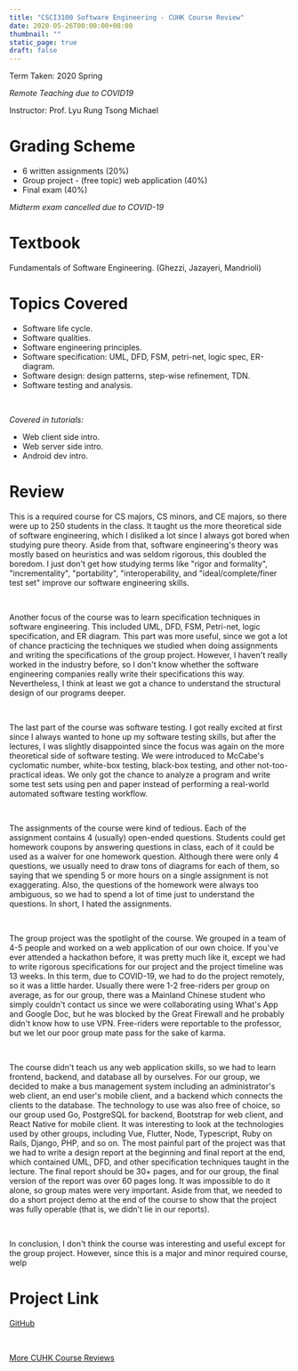 ```yaml
---
title: "CSCI3100 Software Engineering - CUHK Course Review"
date: 2020-05-26T00:00:00+08:00
thumbnail: ""
static_page: true
draft: false
---
```


Term Taken: 2020 Spring

*Remote Teaching due to COVID19*

Instructor: Prof. Lyu Rung Tsong Michael

# Grading Scheme
* 6 written assignments (20%)
* Group project - (free topic) web application (40%)
* Final exam (40%)

*Midterm exam cancelled due to COVID-19*

# Textbook
Fundamentals of Software Engineering. (Ghezzi, Jazayeri, Mandrioli)

# Topics Covered
* Software life cycle.
* Software qualities.
* Software engineering principles.
* Software specification: UML, DFD, FSM, petri-net, logic spec, ER-diagram.
* Software design: design patterns, step-wise refinement, TDN.
* Software testing and analysis.

<br />

*Covered in tutorials:*
* Web client side intro.
* Web server side intro.
* Android dev intro.

# Review
This is a required course for CS majors, CS minors, and CE majors, so there were up to 250 students in the class. It taught us the more theoretical side of software engineering, which I disliked a lot since I always got bored when studying pure theory. Aside from that, software engineering's theory was mostly based on heuristics and was seldom rigorous, this doubled the boredom. I just don't get how studying terms like "rigor and formality", "incrementality", "portability", "interoperability, and "ideal/complete/finer test set" improve our software engineering skills.

<br />

Another focus of the course was to learn specification techniques in software engineering. This included UML, DFD, FSM, Petri-net, logic specification, and ER diagram. This part was more useful, since we got a lot of chance practicing the techniques we studied when doing assignments and writing the specifications of the group project. However, I haven't really worked in the industry before, so I don't know whether the software engineering companies really write their specifications this way. Nevertheless, I think at least we got a chance to understand the structural design of our programs deeper.

<br />

The last part of the course was software testing. I got really excited at first since I always wanted to hone up my software testing skills, but after the lectures, I was slightly disappointed since the focus was again on the more theoretical side of software testing. We were introduced to McCabe's cyclomatic number, white-box testing, black-box testing, and other not-too-practical ideas. We only got the chance to analyze a program and write some test sets using pen and paper instead of performing a real-world automated software testing workflow.

<br />

The assignments of the course were kind of tedious. Each of the assignment contains 4 (usually) open-ended questions. Students could get homework coupons by answering questions in class, each of it could be used as a waiver for one homework question. Although there were only 4 questions, we usually need to draw tons of diagrams for each of them, so saying that we spending 5 or more hours on a single assignment is not exaggerating. Also, the questions of the homework were always too ambiguous, so we had to spend a lot of time just to understand the questions. In short, I hated the assignments.

<br />

The group project was the spotlight of the course. We grouped in a team of 4-5 people and worked on a web application of our own choice. If you've ever attended a hackathon before, it was pretty much like it, except we had to write rigorous specifications for our project and the project timeline was 13 weeks. In this term, due to COVID-19, we had to do the project remotely, so it was a little harder. Usually there were 1-2 free-riders per group on average, as for our group, there was a Mainland Chinese student who simply couldn't contact us since we were collaborating using What's App and Google Doc, but he was blocked by the Great Firewall and he probably didn't know how to use VPN. Free-riders were reportable to the professor, but we let our poor group mate pass for the sake of karma.

<br />

The course didn't teach us any web application skills, so we had to learn frontend, backend, and database all by ourselves. For our group, we decided to make a bus management system including an administrator's web client, an end user's mobile client, and a backend which connects the clients to the database. The technology to use was also free of choice, so our group used Go, PostgreSQL for backend, Bootstrap for web client, and React Native for mobile client. It was interesting to look at the technologies used by other groups, including Vue, Flutter, Node, Typescript, Ruby on Rails, Django, PHP, and so on. The most painful part of the project was that we had to write a design report at the beginning and final report at the end, which contained UML, DFD, and other specification techniques taught in the lecture. The final report should be 30+ pages, and for our group, the final version of the report was over 60 pages long. It was impossible to do it alone, so group mates were very important. Aside from that, we needed to do a short project demo at the end of the course to show that the project was fully operable (that is, we didn't lie in our reports).

<br />

In conclusion, I don't think the course was interesting and useful except for the group project. However, since this is a major and minor required course, welp

# Project Link
[GitHub](https://github.com/YuChaoGithub/CSCI3100-Project)

<br />

[More CUHK Course Reviews](/course-review)